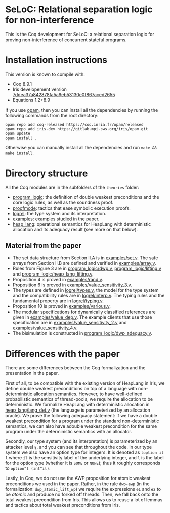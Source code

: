 # SeLoC: Relational separation logic for non-interference

This is the Coq development for SeLoC: a relational separation logic for proving non-interference of concurrent stateful programs.

# Installation instructions

This version is known to compile with:
- Coq 8.9.1
- Iris developement version [7ddea37a842878fa5a9eb53130e0f867aced2655](https://gitlab.mpi-sws.org/iris/iris/tree/7ddea37a842878fa5a9eb53130e0f867aced2655)
- Equations 1.2+8.9

If you use [opam](https://opam.ocaml.org/), then you can install all the dependencies by running the following commands from the root directory:
```
opam repo add coq-released https://coq.inria.fr/opam/released
opam repo add iris-dev https://gitlab.mpi-sws.org/iris/opam.git
opam update
opam install .
```

Otherwise you can manually install all the dependencies and run `make && make install`.

# Directory structure

All the Coq modules are in the subfolders of the `theories` folder:

- [program_logic](theories/program_logic): the definition of double weakest preconditions and the core logic rules, as well as the soundness proof.
- [proofmode](theories/proofmode): tactics that ease symbolic execution proofs.
- [logrel](theories/logrel): the type system and its interpretation.
- [examples](theories/examples): examples studied in the paper.
- [heap_lang](theories/heap_lang): operational semantics for HeapLang with deterministic allocation and its adequacy result (see more on that below).

## Material from the paper

- The set data structure from Section II.A is in [examples/set.v](theories/examples/set.v).
The safe arrays from Section II.B are defined and verified in [examples/array.v](theories/array.v).
- Rules from Figure 3 are in [program_logic/dwp.v](theories/program_logic/dwp.v), [program_logic/lifting.v](theories/program_logic/lifting.v) and [program_logic/heap_lang_lifting.v](theories/program_logic/heap_lang_lifting.v).
- Proposition 4 is proved in [examples/rand.v](theories/examples/rand.v).
- Proposition 6 is proved in [examples/value_sensitivity_3.v](theories/examples/value_sensitivity_3.v).
- The types are defined in [logrel/types.v](theories/logrel/types.v), the model for the type system and the compatibility rules are in [logrel/interp.v](theories/logrel/interp.v).
The typing rules and the fundamental property are in [logrel/typing.v](theories/logrel/typing.v).
- Proposition 10 is proved in [examples/various.v](theories/examples/various.v).
- The modular specifications for dynamically classified references are given in [examples/value_dep.v](theories/examples/value_dep.v). The example clients that use those specification are in [examples/value_sensitivity_2.v](theories/examples/value_sensitivity_2.v) and [examples/value_sensitivity_4.v](theories/examples/value_sensitivity_4.v).
- The bisimulation is constructed in [program_logic/dwp_adequacy.v](theories/program_logic/dwp_adequacy.v).

# Differences with the paper

There are some differences between the Coq formalization and the presentation in the paper.

First of all, to be compatible with the existing version of HeapLang in Iris, we define double weakest preconditions on top of a language with non-deterministic allocation semantics.
However, to have well-defined probabilistic semantics of thread-pools, we require the allocation to be deterministic. We formalize HeapLang with deterministic allocation in [heap_lang/lang_det.v](theories/heap_lang/lang_det.v) (the language is parameterized by an allocation oracle).
We prove the following adequacy statement: if we have a double weakest precondition for a program under the standard non-deterministic semantics, we can also have adouble weakest precondition for the same program under the deterministic semantics with an allocator.

Secondly, our type system (and its interpretation) is parameterized by an attacker level `ξ`, and you can see that throughout the code.
In our type system we also have an option type for integers.
It is denoted as `toption il l` where `il` is the sensitivity label of the underlying integer, and `l` is the label for the option type (whether it is `SOME` or `NONE`); thus it roughly corresponds to `option^l (int^il)`.

Lastly, In Coq, we do not use the AWP proposition for atomic weakest preconditions we used in the paper.
Rather, in the rule `dwp-awp` (in the formalization: `dwp_atomic_lift_wp`) we require the expressions `e1` and `e2` to be _atomic_ and produce no forked off threads.
Then, we fall back onto the total weakest precondition from Iris.
This allows us to reuse a lot of lemmas and tactics about total weakest preconditions from Iris.
